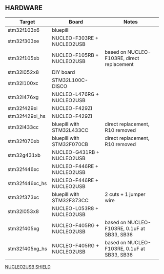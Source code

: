 ## HARDWARE

|     Target     |   Board                    | Notes                                       |
|----------------|----------------------------|---------------------------------------------|
| stm32f103x6    | bluepill                   |                                             |
| stm32f303xe    | NUCLEO-F303RE + NUCLEO2USB |                                             |
| stm32f105xb    | NUCLEO-F105RB + NUCLEO2USB | based on NUCLEO-F103RE, direct replacement  |
| stm32l052x8    | DIY board                  |                                             |
| stm32l100xc    | STM32L100C-DISCO           |                                             |
| stm32l476xg    | NUCLEO-L476RG + NUCLEO2USB |                                             |
| stm32f429xi    | NUCLEO-F429ZI              |                                             |
| stm32f429xi_hs | NUCLEO-F429ZI              |                                             |
| stm32l433cc    | bluepill with STM32L433CC  | direct replacement, R10 removed             |
| stm32f070xb    | bluepill with STM32F070CB  | direct replacement, R10 removed             |
| stm32g431xb    | NUCLEO-G431RB + NUCLEO2USB |                                             |
| stm32f446xc    | NUCLEO-F446RE + NUCLEO2USB |                                             |
| stm32f446xc_hs | NUCLEO-F446RE + NUCLEO2USB |                                             |
| stm32f373xc    | bluepill with STM32F373CC  | 2 cuts + 1 jumper wire                      |
| stm32l053x8    | NUCLEO-L053R8 + NUCLEO2USB |                                             |
| stm32f405xg    | NUCLEO-F405RG + NUCLEO2USB | based on NUCLEO-F103RE, 0.1uF at SB33, SB38 |
| stm32f405xg_hs | NUCLEO-F405RG + NUCLEO2USB | based on NUCLEO-F103RE, 0.1uF at SB33, SB38 |


[NUCLEO2USB SHIELD](https://github.com/dmitrystu/Nucleo2USB)
